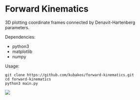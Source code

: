 # Forward Kinematics

3D plotting coordinate frames
connected by Denavit-Hartenberg parameters.

Dependencies: 
  - python3
  - matplotlib
  - numpy

Usage:
```
git clone https://github.com/kubakos/forward-kinematics.git
cd forward-kinematics
python3 main.py
```
![](figure-2.png)
